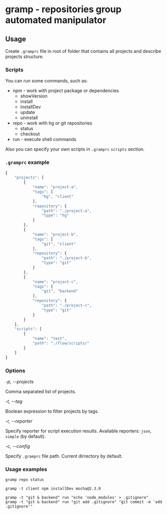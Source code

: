 # gramp - repositories group automated manipulator

## Usage

Create `.gramprc` file in root of folder that contains all projects and describe projects structure.


### Scripts

You can run some commands, such as:

* npm - work with project package or dependencies
	* showVersion
	* install
	* installDev
	* update
	* uninstall
* repo - work with hg or git repositories
	* status
	* checkout
* run - execute shell commands

Also you can specify your own scripts in `.gramprc` `scripts` section.


### `.gramprc` example

```javascript
{
	"projects": [
		{
			"name": "project-a",
			"tags": [
				"hg", "client"
			],
			"repository": {
				"path": "./project-a",
				"type": "hg"
			}
		},
		{
			"name": "project-b",
			"tags": [
				"git", "client"
			],
			"repository": {
				"path": "./project-b",
				"type": "git"
			}
		},
		{
			"name": "project-c",
			"tags": [
				"git", "backend"
			],
			"repository": {
				"path": "./project-c",
				"type": "git"
			}
		}
	],
	"scripts": [
		{
			"name": "test",
			"path": "./flow/scripts/"
		}
	]
}
```


### Options

*-p, --projects*

Comma separated list of projects.

*-t, --tag*

Boolean expression to filter projects by tags.

*-r, --reporter*

Specify reporter for script execution results. Available reporters: `json`, `simple` (by default).

*-c, --config*

Specify `.gramprc` file path. Current dirrectory by default.


### Usage examples

```
gramp repo status
```

```
gramp -t client npm installDev mocha@2.3.0
```

```
gramp -t "git & backend" run "echo 'node_modules' > .gitignore"
gramp -t "git & backend" run "git add .gitignore" "git commit -m 'add .gitignore'"
```
